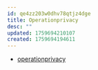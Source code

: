 ```yaml
---
id: qe4zz203w0dhv78qtjz4dge
title: Operationprivacy
desc: ""
updated: 1759694210107
created: 1759694194611
---
```


- [operationprivacy](https://www.operationprivacy.com/)
